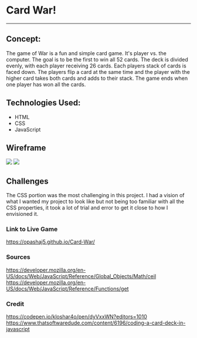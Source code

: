 # Card War!
---
## Concept:

The game of War is a fun and simple card game. It's player vs. the computer. The goal is to be the first to win all 52 cards. The deck is divided evenly, with each player receiving 26 cards. Each players stack of cards is faced down. The players flip a card at the same time and the player with the higher card takes both cards and adds to their stack. The game ends when one player has won all the cards.

## Technologies Used:

* HTML
* CSS
* JavaScript

## Wireframe

<img src="https://i.imgur.com/Yhps8Xk.png">
<img src="https://i.imgur.com/eLzXcQu.png">

## Challenges

The CSS portion was the most challenging in this project. I had a vision of what I wanted my project to look like but not being too familiar with all the CSS properties, it took a lot of trial and error to get it close to how I envisioned it.

### Link to Live Game

https://opashaj5.github.io/Card-War/

### Sources

https://developer.mozilla.org/en-US/docs/Web/JavaScript/Reference/Global_Objects/Math/ceil
https://developer.mozilla.org/en-US/docs/Web/JavaScript/Reference/Functions/get

### Credit

https://codepen.io/kloshar4o/pen/dyVxxWN?editors=1010
https://www.thatsoftwaredude.com/content/6196/coding-a-card-deck-in-javascript